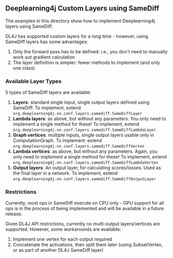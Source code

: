 ## Deeplearning4j Custom Layers using SameDiff

The examples in this directory show how to implement Deeplearning4j layers using SameDiff.

DL4J has supported custom layers for a long time - however, using SameDiff layers has some advantages:
1. Only the forward pass has to be defined: i.e., you don't need to manually work out gradient calculation
2. The layer definition is simpler: fewer methods to implement (and only one class)

### Available Layer Types

5 types of SameDiff layers are available: 
1. **Layers**: standard single input, single output layers defined using SameDiff. To implement, extend ```org.deeplearning4j.nn.conf.layers.samediff.SameDiffLayer```
2. **Lambda layers**: as above, but without any parameters. You only need to implement a single method for these! To implement, extend ```org.deeplearning4j.nn.conf.layers.samediff.SameDiffLambdaLayer```
3. **Graph vertices**: multiple inputs, single output layers usable only in ComputationGraph. To implement: extend ```org.deeplearning4j.nn.conf.layers.samediff.SameDiffVertex```
4. **Lambda vertices**: as above, but without any parameters. Again, you only need to implement a single method for these! To implement, extend ```org.deeplearning4j.nn.conf.layers.samediff.SameDiffLambdaVertex```
5. **Output layers**: An output layer, for calculating scores/losses. Used as the final layer in a network. To implement, extend ```org.deeplearning4j.nn.conf.layers.samediff.SameDiffOutputLayer```

### Restrictions

Currently, most ops in SameDiff execute on CPU only - GPU support for all ops is in the process of being implemented
and will be available in a future release.

Given DL4J API restrictions, currently no multi-output layers/vertices are supported. However, some workarounds are available:
1. Implement one vertex for each output required
2. Concatenate the activations, then split them later (using SubsetVertex, or as part of another DL4J SameDiff layer)

